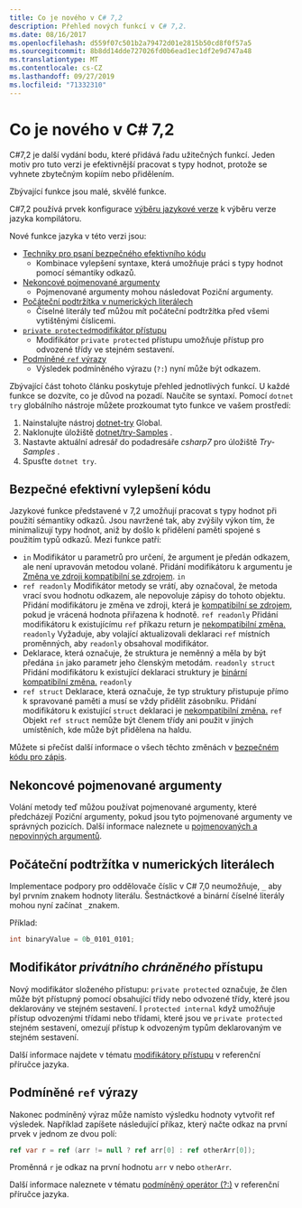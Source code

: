 ```yaml
---
title: Co je nového v C# 7,2
description: Přehled nových funkcí v C# 7,2.
ms.date: 08/16/2017
ms.openlocfilehash: d559f07c501b2a79472d01e2815b50cd8f0f57a5
ms.sourcegitcommit: 8b8dd14dde727026fd0b6ead1ec1df2e9d747a48
ms.translationtype: MT
ms.contentlocale: cs-CZ
ms.lasthandoff: 09/27/2019
ms.locfileid: "71332310"
---
```

# <a name="whats-new-in-c-72"></a>Co je nového v C# 7,2

C#7,2 je další vydání bodu, které přidává řadu užitečných funkcí.
Jeden motiv pro tuto verzi je efektivnější pracovat s typy hodnot, protože se vyhnete zbytečným kopiím nebo přidělením.

Zbývající funkce jsou malé, skvělé funkce.

C#7,2 používá prvek konfigurace [výběru jazykové verze](../language-reference/configure-language-version.md) k výběru verze jazyka kompilátoru.

Nové funkce jazyka v této verzi jsou:

- [Techniky pro psaní bezpečného efektivního kódu](#safe-efficient-code-enhancements)
  - Kombinace vylepšení syntaxe, která umožňuje práci s typy hodnot pomocí sémantiky odkazů.
- [Nekoncové pojmenované argumenty](#non-trailing-named-arguments)
  - Pojmenované argumenty mohou následovat Poziční argumenty.
- [Počáteční podtržítka v numerických literálech](#leading-underscores-in-numeric-literals)
  - Číselné literály teď můžou mít počáteční podtržítka před všemi vytištěnými číslicemi.
- [`private protected`modifikátor přístupu](#private-protected-access-modifier)
  - Modifikátor `private protected` přístupu umožňuje přístup pro odvozené třídy ve stejném sestavení.
- [Podmíněné `ref` výrazy](#conditional-ref-expressions)
  - Výsledek podmíněného výrazu (`?:`) nyní může být odkazem.

Zbývající část tohoto článku poskytuje přehled jednotlivých funkcí. U každé funkce se dozvíte, co je důvod na pozadí. Naučíte se syntaxí. Pomocí `dotnet try` globálního nástroje můžete prozkoumat tyto funkce ve vašem prostředí:

1. Nainstalujte nástroj [dotnet-try](https://github.com/dotnet/try/blob/master/README.md#setup) Global.
1. Naklonujte úložiště [dotnet/try-Samples](https://github.com/dotnet/try-samples) .
1. Nastavte aktuální adresář do podadresáře *csharp7* pro úložiště *Try-Samples* .
1. Spusťte `dotnet try`.

## <a name="safe-efficient-code-enhancements"></a>Bezpečné efektivní vylepšení kódu

Jazykové funkce představené v 7,2 umožňují pracovat s typy hodnot při použití sémantiky odkazů. Jsou navržené tak, aby zvýšily výkon tím, že minimalizují typy hodnot, aniž by došlo k přidělení paměti spojené s použitím typů odkazů. Mezi funkce patří:

- `in` Modifikátor u parametrů pro určení, že argument je předán odkazem, ale není upravován metodou volané. Přidání modifikátoru k argumentu je [Změna ve zdroji kompatibilní se zdrojem](version-update-considerations.md#source-compatible-changes). `in`
- `ref readonly` Modifikátor metody se vrátí, aby označoval, že metoda vrací svou hodnotu odkazem, ale nepovoluje zápisy do tohoto objektu. Přidání modifikátoru je změna ve zdroji, která je [kompatibilní se zdrojem](version-update-considerations.md#source-compatible-changes), pokud je vrácená hodnota přiřazena k hodnotě. `ref readonly` Přidání modifikátoru k existujícímu `ref` příkazu return je [nekompatibilní změna.](version-update-considerations.md#incompatible-changes) `readonly` Vyžaduje, aby volající aktualizovali deklaraci `ref` místních proměnných, aby `readonly` obsahoval modifikátor.
- Deklarace, která označuje, že struktura je neměnný a měla by být předána `in` jako parametr jeho členským metodám. `readonly struct` Přidání modifikátoru k existující deklaraci struktury je [binární kompatibilní změna.](version-update-considerations.md#binary-compatible-changes) `readonly`
- `ref struct` Deklarace, která označuje, že typ struktury přistupuje přímo k spravované paměti a musí se vždy přidělit zásobníku. Přidání modifikátoru k existující `struct` deklaraci je [nekompatibilní změna.](version-update-considerations.md#incompatible-changes) `ref` Objekt `ref struct` nemůže být členem třídy ani použit v jiných umístěních, kde může být přidělena na haldu.

Můžete si přečíst další informace o všech těchto změnách v [bezpečném kódu pro zápis](../write-safe-efficient-code.md).

## <a name="non-trailing-named-arguments"></a>Nekoncové pojmenované argumenty

Volání metody teď můžou používat pojmenované argumenty, které předcházejí Poziční argumenty, pokud jsou tyto pojmenované argumenty ve správných pozicích. Další informace naleznete u [pojmenovaných a nepovinných argumentů](../programming-guide/classes-and-structs/named-and-optional-arguments.md).

## <a name="leading-underscores-in-numeric-literals"></a>Počáteční podtržítka v numerických literálech

Implementace podpory pro oddělovače číslic v C# 7,0 neumožňuje, `_` aby byl prvním znakem hodnoty literálu. Šestnáctkové a binární číselné literály mohou nyní začínat `_`znakem.

Příklad:

```csharp
int binaryValue = 0b_0101_0101;
```

## <a name="private-protected-access-modifier"></a>Modifikátor *privátního chráněného* přístupu

Nový modifikátor složeného přístupu: `private protected` označuje, že člen může být přístupný pomocí obsahující třídy nebo odvozené třídy, které jsou deklarovány ve stejném sestavení. I `protected internal` když umožňuje přístup odvozenými třídami nebo třídami, které jsou ve `private protected` stejném sestavení, omezují přístup k odvozeným typům deklarovaným ve stejném sestavení.

Další informace najdete v tématu [modifikátory přístupu](../language-reference/keywords/access-modifiers.md) v referenční příručce jazyka.

## <a name="conditional-ref-expressions"></a>Podmíněné `ref` výrazy

Nakonec podmíněný výraz může namísto výsledku hodnoty vytvořit ref výsledek. Například zapíšete následující příkaz, který načte odkaz na první prvek v jednom ze dvou polí:

```csharp
ref var r = ref (arr != null ? ref arr[0] : ref otherArr[0]);
```

Proměnná `r` je odkaz na první hodnotu `arr` v nebo `otherArr`.

Další informace naleznete v tématu [podmíněný operátor (?:)](../language-reference/operators/conditional-operator.md) v referenční příručce jazyka.

